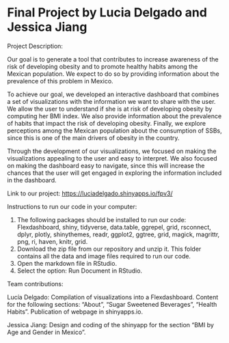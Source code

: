 # Final Project by Lucia Delgado and Jessica Jiang

Project Description:

Our goal is to generate a tool that contributes to increase awareness of the risk of developing obesity and to promote healthy habits among the Mexican population. We expect to do so by providing information about the prevalence of this problem in Mexico. 

To achieve our goal, we developed an interactive dashboard that combines a set of visualizations with the information we want to share with the user. We allow the user to understand if she is at risk of developing obesity by computing her BMI index. We also provide information about the prevalence of habits that impact the risk of developing obesity. Finally, we explore perceptions among the Mexican population about the consumption of SSBs, since this is one of the main drivers of obesity in the country.

Through the development of our visualizations, we focused on making the visualizations appealing to the user and easy to interpret. We also focused on making the dashboard easy to navigate, since this will increase the chances that the user will get engaged in exploring the information included in the dashboard.

Link to our project: 
https://luciadelgado.shinyapps.io/fpv3/

Instructions to run our code in your computer: 

1.	The following packages should be installed to run our code: Flexdashboard, shiny, tidyverse, data.table, ggrepel, grid, rsconnect, dplyr, plotly, shinythemes, readr, ggplot2, ggtree, grid, magick, magrittr, png, ri, haven, knitr, grid. 
2.	Download the zip file from our repository and unzip it. This folder contains all the data and image files required to run our code.
3.	Open the markdown file in RStudio. 
4.	Select the option: Run Document in RStudio.

Team contributions: 

Lucía Delgado: Compilation of visualizations into a Flexdashboard. Content for the following sections: “About”, “Sugar Sweetened Beverages”, “Health Habits”. Publication of webpage in shinyapps.io.

Jessica Jiang: Design and coding of the shinyapp for the section “BMI by Age and Gender in Mexico”. 

  
